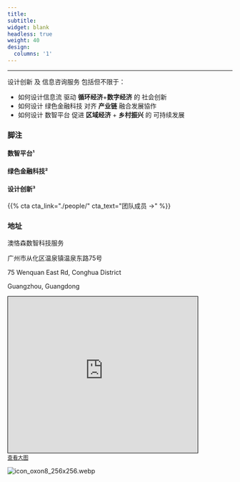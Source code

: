 ```yaml
---
title:
subtitle:
widget: blank
headless: true
weight: 40
design:
  columns: '1'
---
```


-----
设计创新  及  信息咨询服务 包括但不限于：

*  如何设计<span class="highlight-container highlight-fushia"><span class="highlight">信息流</span></span> 驱动  **循环经济**+**数字经济** 的 社会创新
*  如何设计 <span class="highlight-container highlight-green"><span class="highlight"> 绿色金融科技</span></span> 对齐  **产业链** 融合发展協作
*  如何设计<span class="highlight-container highlight-yellow"><span class="highlight"> 数智平台</span></span> 促进 **区域经济** + **乡村振兴** 的 可持续发展

### 脚注

#### 数智平台¹

#### 绿色金融科技²

#### 设计创新³

{{% cta cta_link="./people/" cta_text="团队成员 →" %}}


### 地址

澳恪森数智科技服务

广州市从化区温泉镇温泉东路75号

75 Wenquan East Rd, Conghua District

Guangzhou, Guangdong


<iframe width="425" height="350" frameborder="0" scrolling="no" marginheight="0" marginwidth="0" src="https://www.openstreetmap.org/export/embed.html?bbox=113.6466121673584%2C23.64072064356766%2C113.6563003063202%2C23.6464603326956&amp;layer=hot&amp;marker=23.64359046633303%2C113.65146081346836" style="border: 1px solid black"></iframe><br/><small><a href="https://www.openstreetmap.org/?mlat=23.64359&amp;mlon=113.65146#map=17/23.64359/113.65146&amp;layers=HN">查看大图</a></small>

![icon_oxon8_256x256.webp](icon_oxon8_256x256.webp)